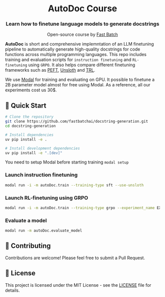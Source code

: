 <div align="center">
<h1> AutoDoc Course</h1>
<h3>Learn how to finetune language models to generate docstrings</h3>
<p class="tagline">Open-source course by <a href="https://substack.com/@fastbatch">Fast Batch</a></p>
</div>



**AutoDoc** is short and comprehensive implemntation of an LLM finetuning pipeline to automatically generate high-quality docstrings for code functions across multiple programming languages. This repo includes training and evaluation scripts for `instruction finetuning` and `RL-finetuning` using `GRPO`. It also helps compare different finetuning frameworks such as [PEFT](https://huggingface.co/docs/peft/index), [Unsloth](https://unsloth.ai/) and [TRL](https://github.com/huggingface/trl?tab=readme-ov-file).

We use [Modal](https://modal.com/) for training and evaluating on GPU. It possible to finetune a 2B parameter model almost for free using Modal. As a reference, all our experiments cost us 30$.

## 🚀 Quick Start

```bash
# Clone the repository
git clone https://github.com/fastbatchai/docstring-generation.git
cd docstring-generation

# Install dependencies
uv pip install -e .

# Install development dependencies
uv pip install -e ".[dev]"
```
You need to setup Modal before starting training ```modal setup```

### Launch instruction finetuning
```bash
modal run -i -m autoDoc.train --training-type sft --use-unsloth
```
### Launch RL-finetuning using GRPO
```bash
modal run -i -m autoDoc.train --training-type grpo --experiment_name EXPERIMENT_NAME --verbose 1
```

### Evaluate a model
```bash
modal run -m autoDoc.evaluate_model
```

## 🤝 Contributing

Contributions are welcome! Please feel free to submit a Pull Request.

## 📄 License

This project is licensed under the MIT License - see the [LICENSE](LICENSE) file for details.
